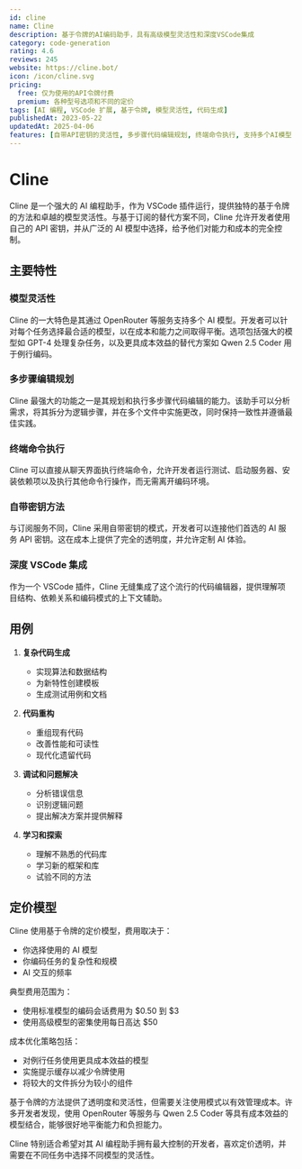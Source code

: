 ```yaml
---
id: cline
name: Cline
description: 基于令牌的AI编码助手，具有高级模型灵活性和深度VSCode集成
category: code-generation
rating: 4.6
reviews: 245
website: https://cline.bot/
icon: /icon/cline.svg
pricing:
  free: 仅为使用的API令牌付费
  premium: 各种型号选项和不同的定价
tags: [AI 编程, VSCode 扩展, 基于令牌, 模型灵活性, 代码生成]
publishedAt: 2023-05-22
updatedAt: 2025-04-06
features: [自带API密钥的灵活性, 多步骤代码编辑规划, 终端命令执行, 支持多个AI模型, 深度 VSCode 集成]
---
```

# Cline

Cline 是一个强大的 AI 编程助手，作为 VSCode 插件运行，提供独特的基于令牌的方法和卓越的模型灵活性。与基于订阅的替代方案不同，Cline 允许开发者使用自己的 API 密钥，并从广泛的 AI 模型中选择，给予他们对能力和成本的完全控制。

## 主要特性

### 模型灵活性
Cline 的一大特色是其通过 OpenRouter 等服务支持多个 AI 模型。开发者可以针对每个任务选择最合适的模型，以在成本和能力之间取得平衡。选项包括强大的模型如 GPT-4 处理复杂任务，以及更具成本效益的替代方案如 Qwen 2.5 Coder 用于例行编码。

### 多步骤编辑规划
Cline 最强大的功能之一是其规划和执行多步骤代码编辑的能力。该助手可以分析需求，将其拆分为逻辑步骤，并在多个文件中实施更改，同时保持一致性并遵循最佳实践。

### 终端命令执行
Cline 可以直接从聊天界面执行终端命令，允许开发者运行测试、启动服务器、安装依赖项以及执行其他命令行操作，而无需离开编码环境。

### 自带密钥方法
与订阅服务不同，Cline 采用自带密钥的模式，开发者可以连接他们首选的 AI 服务 API 密钥。这在成本上提供了完全的透明度，并允许定制 AI 体验。

### 深度 VSCode 集成
作为一个 VSCode 插件，Cline 无缝集成了这个流行的代码编辑器，提供理解项目结构、依赖关系和编码模式的上下文辅助。

## 用例

1. **复杂代码生成**
   - 实现算法和数据结构
   - 为新特性创建模板
   - 生成测试用例和文档

2. **代码重构**
   - 重组现有代码
   - 改善性能和可读性
   - 现代化遗留代码

3. **调试和问题解决**
   - 分析错误信息
   - 识别逻辑问题
   - 提出解决方案并提供解释

4. **学习和探索**
   - 理解不熟悉的代码库
   - 学习新的框架和库
   - 试验不同的方法

## 定价模型

Cline 使用基于令牌的定价模型，费用取决于：

- 你选择使用的 AI 模型
- 你编码任务的复杂性和规模
- AI 交互的频率

典型费用范围为：
- 使用标准模型的编码会话费用为 $0.50 到 $3
- 使用高级模型的密集使用每日高达 $50

成本优化策略包括：
- 对例行任务使用更具成本效益的模型
- 实施提示缓存以减少令牌使用
- 将较大的文件拆分为较小的组件

基于令牌的方法提供了透明度和灵活性，但需要关注使用模式以有效管理成本。许多开发者发现，使用 OpenRouter 等服务与 Qwen 2.5 Coder 等具有成本效益的模型结合，能够很好地平衡能力和负担能力。

Cline 特别适合希望对其 AI 编程助手拥有最大控制的开发者，喜欢定价透明，并需要在不同任务中选择不同模型的灵活性。